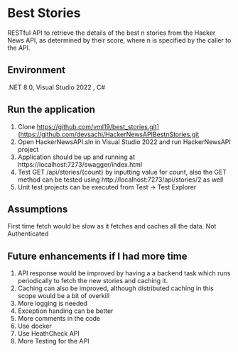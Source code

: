 # Best Stories
RESTful API to retrieve the details of the best n stories from the Hacker News API, as determined by their score, where n is specified by the caller to the API.

## Environment
.NET 8.0, Visual Studio 2022 , C#

## Run the application
1. Clone https://github.com/vml19/best_stories.git](https://github.com/devsachi/HackerNewsAPIBestnStories.git
2. Open HackerNewsAPI.sln in Visual Studio 2022 and run HackerNewsAPI project
3. Application should be up and running at https://localhost:7273/swagger/index.html
4. Test GET /api/stories/{count} by inputting value for count, also the GET method can be tested using http://localhost:7273/api/stories/2 as well
5. Unit test projects can be executed from Test -> Test Explorer

## Assumptions
First time fetch would be slow as it fetches and caches all the data.
Not Authenticated


## Future enhancements if I had more time
1. API response would be improved by having a a backend task which runs periodically to fetch the new stories and caching it.
2. Caching can also be improved, although distributed caching in this scope would be a bit of overkill
3. More logging is needed 
4. Exception handing can be better
5. More comments in the code
6. Use docker
7. Use HeathCheck API
8. More Testing for the API 
   
